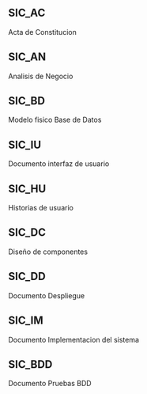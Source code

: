 ## SIC_AC
Acta de Constitucion

## SIC_AN
Analisis de Negocio

## SIC_BD
Modelo fisico Base de Datos

## SIC_IU
Documento interfaz de usuario

## SIC_HU
Historias de usuario

## SIC_DC
Diseño de componentes

## SIC_DD
Documento Despliegue

## SIC_IM
Documento Implementacion del sistema

## SIC_BDD
Documento Pruebas BDD
